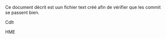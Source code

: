  Ce document  décrit est uun fichier text créé afin de vérifier que les commit se passent bien.

 Cdlt

 HME
